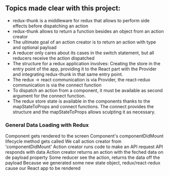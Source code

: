 ## Topics made clear with this project:

- redux-thunk is a middleware for redux that allows to perform side effects before dispatching an action
- redux-thunk allows to return a function besides an object from an action creator
- The ultimate goal of an action creator is to return an action with type and optional payload
- A reducer only cares about its cases in the switch statement, but all reducers receive the action dispatched
- The structure for a redux application involves: Creating the store in the entry point of the app, providing it to the React part with the Provider and integrating redux-thunk in that same entry point.
- The redux -> react communication is via Provider, the react-redux communication is via the connect function
- To dispatch an action from a component, it must be available as second argument for the connect function.
- The redux store state is available in the components thanks to the mapStateToProps and connect functions. The connect provides the structure and the mapStateToProps allows sculpting it as necessary.

### General Data Loading with Redux

Component gets rendered to the screen
Component's componentDidMount lifecycle method gets called
We call action creator from 'componentDidMount'
Action creator runs code to make an API request
API responds with data
Action creator returns an action with the feched data on de payload property
Some reducer see the action, returns the data off the payload
Because we generated some new state object, redux/react-redux cause our React app to be rendered
